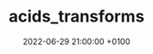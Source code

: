 ---
layout: post
title:  "acids_transforms"
date:   2022-06-29 21:00:00 +0100
categories: code
img: acidstransforms.png
direct-url: https://github.com/domkirke/acids_transforms
preview: "A bunch of scriptable audio transforms based on the torchaudio backend"
---